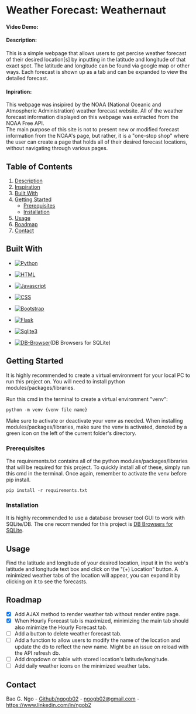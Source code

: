 # Weather Forecast: Weathernaut
#### Video Demo: <URL HERE>
#### Description:
<p>
This is a simple webpage that allows users to get percise weather forecast of their desired location[s] by inputting in the latitude and longitude of that exact spot. The latitude and longitude can be found via google map or other ways. Each forecast is shown up as a tab and can be expanded to view the detailed forecast. 
</p>

#### Inpiration:
<p>
This webpage was insipired by the NOAA (National Oceanic and Atmospheric Administration) weather forecast website. All of the weather forecast information displayed on this webpage was extracted from the NOAA Free API. <br> 
The main purpose of this site is not to present new or modified forecast information from the NOAA's page, but rather, it is a "one-stop shop" where the user can create a page that holds all of their desired forecast locations, without navigating through various pages.
</p>

## Table of Contents
1. [Description](#description)
2. [Inspiration](#inpiration)
3. [Built With](#built-with)
4. [Getting Started](#getting-started)
    * [Prerequisites](#prerequisites)
    * [Installation](#installation)
5. [Usage](#usage)
6. [Roadmap](#roadmap)
7. [Contact](#contact)

## Built With
* [![Python][Python-Icon]][Python-url]

* [![HTML][HTML-Icon]][HTML-url]

* [![Javascript][JS-Icon]][JS-url]

* [![CSS][CSS-Icon]][CSS-url]

* [![Bootstrap][Bootstrap-Icon]][Bootstrap-url]

* [![Flask][Flask-Icon]][Flask-url]

* [![Sqlite3][Sqlite-Icon]][Sqlite3-url]

* [![DB-Browser][DB-Browser-Icon]][DB-Browser-url](DB Browsers for SQLite)

## Getting Started
<p>It is highly recommended to create a virtual environment for your local PC to run this project on. You will need to install python modules/packages/libraries.</p>

Run this cmd in the terminal to create a virtual environment "venv":
<br>
```
python -m venv {venv file name}
```
Make sure to activate or deactivate your venv as needed. When installing modules/packages/libraries, make sure the venv is activated, denoted by a green icon on the left of the current folder's directory. 
### Prerequisites
<p>
The requirements.txt contains all of the python modules/packages/libraries that will be required for this project. 
To quickly install all of these, simply run this cmd in the terminal. Once again, remember to activate the venv before pip install.
</P>

```
pip install -r requirements.txt
```

### Installation

It is highly recommended to use a database browser tool GUI to work with SQLite/DB. The one recommended for this project is [DB Browsers for SQLite][DB-Browser-Url].

## Usage
Find the latitude and longitude of your desired location, input it in the web's latitude and longitude text box and click on the "(+) Location" button. A minimized weather tabs of the location will appear, you can expand it by clicking on it to see the forecasts. 

## Roadmap
- [X] Add AJAX method to render weather tab without render entire page.
- [X] When Hourly Forecast tab is maximized, minimizing the main tab should also minimize the Hourly Forecast tab.
- [ ] Add a button to delete weather forecast tab.
- [ ] Add a function to allow users to modify the name of the location and update the db to reflect the new name. Might be an issue on reload with the API refresh db. 
- [ ] Add dropdown or table with stored location's latitude/longitude.
- [ ] Add daily weather icons on the minimized weather tabs. 

## Contact

Bao G. Ngo - [Github/ngogb02](https://github.com/ngogb02) - ngogb02@gmail.com - https://www.linkedin.com/in/ngob2



<!-- MARKDOWN LINKS & IMAGES -->
<!-- https://www.markdownguide.org/basic-syntax/#reference-style-links -->
[Python-Icon]: https://img.shields.io/badge/python-3670A0?style=for-the-badge&logo=python&logoColor=ffdd54
[Python-url]: https://www.python.org/downloads/release/python-3132/

[HTML-Icon]: https://shields.io/badge/HTML-f06529?logo=html5&logoColor=white&labelColor=f06529
[HTML-url]: https://developer.mozilla.org/en-US/docs/Web/HTML

[JS-Icon]: https://shields.io/badge/JavaScript-F7DF1E?logo=JavaScript&logoColor=000&style=flat-square
[JS-url]: https://developer.mozilla.org/en-US/docs/Web/JavaScript

[CSS-Icon]: https://img.shields.io/badge/CSS-239120?&style=for-the-badge&logo=css3&logoColor=white
[CSS-url]: https://developer.mozilla.org/en-US/docs/Web/CSS

[Bootstrap-Icon]: https://img.shields.io/badge/Bootstrap-563D7C?style=for-the-badge&logo=bootstrap&logoColor=white
[Bootstrap-url]: https://getbootstrap.com

[Flask-Icon]: https://img.shields.io/badge/Flask-000000?style=for-the-badge&logo=Flask&logoColor=white
[Flask-url]: https://flask.palletsprojects.com/en/stable/

[Sqlite-icon]: https://img.shields.io/badge/SQLite-07405E?style=for-the-badge&logo=sqlite&logoColor=white
[Sqlite3-url]: https://www.sqlite.org/

[DB-Browser-Icon]: https://sqlitebrowser.org/images/sqlitebrowser.svg
[DB-Browser-url]: https://sqlitebrowser.org/